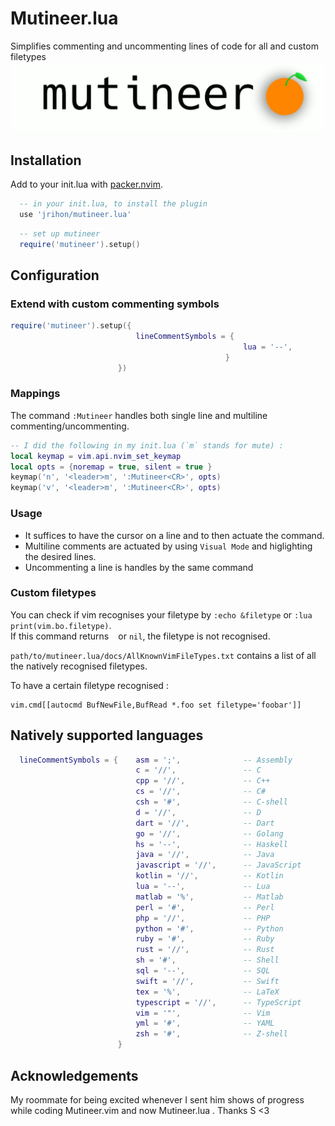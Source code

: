 # Mutineer.lua
Simplifies commenting and uncommenting lines of code for all and custom filetypes
![Simplifies commenting and uncommenting lines of code](https://github.com/jrihon/mutineer.vim/blob/main/doc/mutineer_banner/mutineer.gif)

## Installation
Add to your init.lua with [packer.nvim](https://github.com/wbthomason/packer.nvim).
```lua
  -- in your init.lua, to install the plugin
  use 'jrihon/mutineer.lua'
```

```lua
  -- set up mutineer
  require('mutineer').setup()
```

## Configuration

### Extend with custom commenting symbols
```lua
require('mutineer').setup({
                            lineCommentSymbols = {
                                                    lua = '--',
                                                }
                        })
```

### Mappings

The command `:Mutineer` handles both single line and multiline commenting/uncommenting.
```lua
-- I did the following in my init.lua (`m` stands for mute) : 
local keymap = vim.api.nvim_set_keymap
local opts = {noremap = true, silent = true }
keymap('n', '<leader>m', ':Mutineer<CR>', opts)
keymap('v', '<leader>m', ':Mutineer<CR>', opts)
```

### Usage
 - It suffices to have the cursor on a line and to then actuate the command.
 - Multiline comments are actuated by using `Visual Mode` and higlighting the desired lines.
 - Uncommenting a line is handles by the same command


### Custom filetypes
You can check if vim recognises your filetype by `:echo &filetype` or `:lua print(vim.bo.filetype)`.</br>
If this command returns ` ` or `nil`, the filetype is not recognised.

`path/to/mutineer.lua/docs/AllKnownVimFileTypes.txt` contains a list of all the natively recognised filetypes.</br>

To have a certain filetype recognised : 
```vim
vim.cmd[[autocmd BufNewFile,BufRead *.foo set filetype='foobar']]
```


## Natively supported languages
```lua
  lineCommentSymbols = {    asm = ';',              -- Assembly
                            c = '//',               -- C
                            cpp = '//',             -- C++
                            cs = '//',              -- C#
                            csh = '#',              -- C-shell
                            d = '//',               -- D
                            dart = '//',            -- Dart
                            go = '//',              -- Golang
                            hs = '--',              -- Haskell
                            java = '//',            -- Java
                            javascript = '//',      -- JavaScript
                            kotlin = '//',          -- Kotlin
                            lua = '--',             -- Lua
                            matlab = '%',           -- Matlab
                            perl = '#',             -- Perl
                            php = '//',             -- PHP
                            python = '#',           -- Python
                            ruby = '#',             -- Ruby
                            rust = '//',            -- Rust
                            sh = '#',               -- Shell
                            sql = '--',             -- SQL
                            swift = '//',           -- Swift
                            tex = '%',              -- LaTeX
                            typescript = '//',      -- TypeScript
                            vim = '"',              -- Vim
                            yml = '#',              -- YAML
                            zsh = '#',              -- Z-shell
                        }

```


## Acknowledgements
My roommate for being excited whenever I sent him shows of progress while coding Mutineer.vim and now Mutineer.lua . Thanks S <3 
